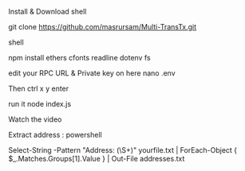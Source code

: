 Install & Download 
shell

git clone https://github.com/masrursam/Multi-TransTx.git

shell

npm install ethers cfonts readline dotenv fs

edit your RPC URL & Private key on here
nano .env

Then ctrl x y enter

run it 
node index.js

Watch the video

Extract address :
powershell

Select-String -Pattern "Address: (\S+)" yourfile.txt | ForEach-Object { $_.Matches.Groups[1].Value } | Out-File addresses.txt

